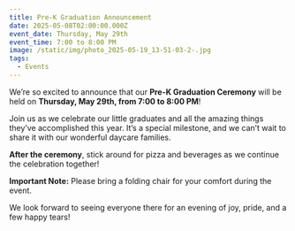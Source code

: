 ```yaml
---
title: Pre-K Graduation Announcement
date: 2025-05-08T02:00:00.000Z
event_date: Thursday, May 29th
event_time: 7:00 to 8:00 PM
image: /static/img/photo_2025-05-19_13-51-03-2-.jpg
tags:
  - Events
---
```

We’re so excited to announce that our **Pre-K Graduation Ceremony** will be held on **Thursday, May 29th, from 7:00 to 8:00 PM**!

Join us as we celebrate our little graduates and all the amazing things they’ve accomplished this year. It’s a special milestone, and we can’t wait to share it with our wonderful daycare families.

**After the ceremony**, stick around for pizza and beverages as we continue the celebration together!

**Important Note:** Please bring a folding chair for your comfort during the event.

We look forward to seeing everyone there for an evening of joy, pride, and a few happy tears!